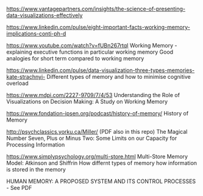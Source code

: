 https://www.vantagepartners.com/insights/the-science-of-presenting-data-visualizations-effectively

https://www.linkedin.com/pulse/eight-important-facts-working-memory-implications-conti-ph-d

https://www.youtube.com/watch?v=fUBn267rtqI
Working Memory - explaining executive functions in particular working memory
Good analogies for short term compared to working memory

https://www.linkedin.com/pulse/data-visualization-three-types-memories-kate-strachnyi-
Different types of memory and how to minimise cognitive overload

https://www.mdpi.com/2227-9709/7/4/53
Understanding the Role of Visualizations on Decision Making: A Study on Working Memory

https://www.fondation-ipsen.org/podcast/history-of-memory/
History of Memory

http://psychclassics.yorku.ca/Miller/ (PDF also in this repo)
The Magical Number Seven, Plus or Minus Two: Some Limits on our Capacity for Processing Information

https://www.simplypsychology.org/multi-store.html
Multi-Store Memory Model: Atkinson and Shiffrin
How differnt types of memory how information is stored in the memory

HUMAN MEMORY: A PROPOSED SYSTEM AND ITS CONTROL PROCESSES - See PDF